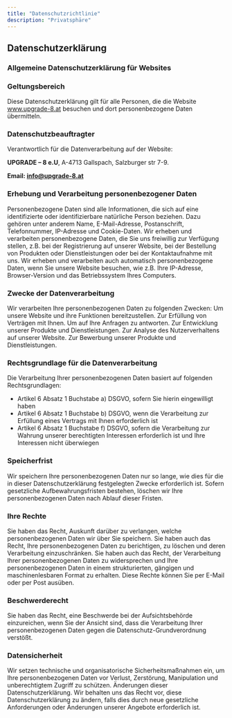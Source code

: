 ```yaml
---
title: "Datenschutzrichtlinie"
description: "Privatsphäre"
---
```


<h2>Datenschutzerklärung</h2>

<h3>Allgemeine Datenschutzerklärung für Websites</h3>

<h3>Geltungsbereich</h3>

Diese Datenschutzerklärung gilt für alle Personen, die die Website www.upgrade-8.at besuchen und dort personenbezogene Daten übermitteln.

<h3>Datenschutzbeauftragter</h3>

Verantwortlich für die Datenverarbeitung auf der Website:

<b>UPGRADE – 8 e.U</b>, A-4713 Gallspach, Salzburger str 7-9.

<b>Email: info@upgrade-8.at</b>

<h3>Erhebung und Verarbeitung personenbezogener Daten</h3>

Personenbezogene Daten sind alle Informationen, die sich auf eine identifizierte oder identifizierbare natürliche Person beziehen. Dazu gehören unter anderem Name, E-Mail-Adresse, Postanschrift, Telefonnummer, IP-Adresse und Cookie-Daten.
Wir erheben und verarbeiten personenbezogene Daten, die Sie uns freiwillig zur Verfügung stellen, z.B. bei der Registrierung auf unserer Website, bei der Bestellung von Produkten oder Dienstleistungen oder bei der Kontaktaufnahme mit uns.
Wir erheben und verarbeiten auch automatisch personenbezogene Daten, wenn Sie unsere Website besuchen, wie z.B. Ihre IP-Adresse, Browser-Version und das Betriebssystem Ihres Computers.

<h3>Zwecke der Datenverarbeitung</h3>

Wir verarbeiten Ihre personenbezogenen Daten zu folgenden Zwecken:
Um unsere Website und ihre Funktionen bereitzustellen.
Zur Erfüllung von Verträgen mit Ihnen.
Um auf Ihre Anfragen zu antworten.
Zur Entwicklung unserer Produkte und Dienstleistungen.
Zur Analyse des Nutzerverhaltens auf unserer Website.
Zur Bewerbung unserer Produkte und Dienstleistungen.

<h3>Rechtsgrundlage für die Datenverarbeitung</h3>

Die Verarbeitung Ihrer personenbezogenen Daten basiert auf folgenden Rechtsgrundlagen:

- Artikel 6 Absatz 1 Buchstabe a) DSGVO, sofern Sie hierin eingewilligt haben
- Artikel 6 Absatz 1 Buchstabe b) DSGVO, wenn die Verarbeitung zur Erfüllung eines Vertrags mit Ihnen erforderlich ist
- Artikel 6 Absatz 1 Buchstabe f) DSGVO, sofern die Verarbeitung zur Wahrung unserer berechtigten Interessen erforderlich ist und Ihre Interessen nicht überwiegen

<h3>Speicherfrist</h3>

Wir speichern Ihre personenbezogenen Daten nur so lange, wie dies für die in dieser Datenschutzerklärung festgelegten Zwecke erforderlich ist.
Sofern gesetzliche Aufbewahrungsfristen bestehen, löschen wir Ihre personenbezogenen Daten nach Ablauf dieser Fristen.

<h3>Ihre Rechte</h3>

Sie haben das Recht, Auskunft darüber zu verlangen, welche personenbezogenen Daten wir über Sie speichern. Sie haben auch das Recht, Ihre personenbezogenen Daten zu berichtigen, zu löschen und deren Verarbeitung einzuschränken. Sie haben auch das Recht, der Verarbeitung Ihrer personenbezogenen Daten zu widersprechen und Ihre personenbezogenen Daten in einem strukturierten, gängigen und maschinenlesbaren Format zu erhalten.
Diese Rechte können Sie per E-Mail oder per Post ausüben.

<h3>Beschwerderecht</h3>

Sie haben das Recht, eine Beschwerde bei der Aufsichtsbehörde einzureichen, wenn Sie der Ansicht sind, dass die Verarbeitung Ihrer personenbezogenen Daten gegen die Datenschutz-Grundverordnung verstößt.

<h3>Datensicherheit</h3>

Wir setzen technische und organisatorische Sicherheitsmaßnahmen ein, um Ihre personenbezogenen Daten vor Verlust, Zerstörung, Manipulation und unberechtigtem Zugriff zu schützen.
Änderungen dieser Datenschutzerklärung. Wir behalten uns das Recht vor, diese Datenschutzerklärung zu ändern, falls dies durch neue gesetzliche Anforderungen oder Änderungen unserer Angebote erforderlich ist.
